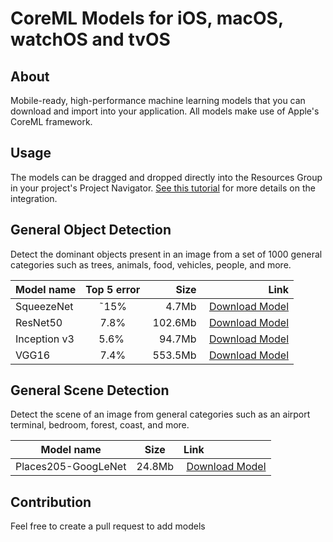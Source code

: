 # CoreML Models for iOS, macOS, watchOS and tvOS

## About
Mobile-ready, high-performance machine learning models that you can download and import into your application. All models make use of Apple's CoreML framework.

## Usage
The models can be dragged and dropped directly into the Resources Group in your project's Project Navigator. [See this tutorial](https://www.raywenderlich.com/164213/coreml-and-vision-machine-learning-in-ios-11-tutorial) for more details on the integration.

## General Object Detection

Detect the dominant objects present in an image from a set of 1000 general categories such as trees, animals, food, vehicles, people, and more.

| Model name    | Top 5 error   | Size  | Link
| ------------- |:-------------:| -----:|-----:
| SqueezeNet | ˜15% | 4.7Mb |  [Download Model](https://docs-assets.developer.apple.com/coreml/models/SqueezeNet.mlmodel)
| ResNet50 | 7.8% | 102.6Mb | [Download Model](https://docs-assets.developer.apple.com/coreml/models/Resnet50.mlmodel)
| Inception v3 | 5.6% | 94.7Mb | [Download Model](https://docs-assets.developer.apple.com/coreml/models/Inceptionv3.mlmodel)
| VGG16 | 7.4% | 553.5Mb | [Download Model](https://docs-assets.developer.apple.com/coreml/models/VGG16.mlmodel)

## General Scene Detection

Detect the scene of an image from general categories such as an airport terminal, bedroom, forest, coast, and more.

| Model name    | Size  | Link
| ------------ |:------:|:-----------------------------
| Places205-GoogLeNet | 24.8Mb | [Download Model](https://docs-assets.developer.apple.com/coreml/models/GoogLeNetPlaces.mlmodel)



## Contribution
Feel free to create a pull request to add models
